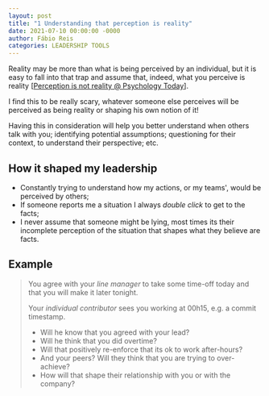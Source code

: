 ```yaml
---
layout: post
title: "1 Understanding that perception is reality"
date: 2021-07-10 00:00:00 -0000
author: Fábio Reis
categories: LEADERSHIP TOOLS
---
```


<!-- # 1. Understanding that perception is reality -->

Reality may be more than what is being perceived by an individual, but it is easy to fall into that trap and assume that, indeed, what you perceive is reality \[[Perception is not reality @ Psychology Today](https://www.psychologytoday.com/us/blog/the-power-prime/201908/perception-is-not-reality)\].

I find this to be really scary, whatever someone else perceives will be perceived as being reality or shaping his own notion of it!

Having this in consideration will help you better understand when others talk with you; identifying potential assumptions; questioning for their context, to understand their perspective; etc.

## How it shaped my leadership

- Constantly trying to understand how my actions, or my teams', would be perceived by others;
- If someone reports me a situation I always _double click_ to get to the facts;
- I never assume that someone might be lying, most times its their incomplete perception of the situation that shapes what they believe are facts.

## Example

> You agree with your _line manager_ to take some time-off today and that you will make it later tonight.
> 
> Your _individual contributor_ sees you working at 00h15, e.g. a commit timestamp.
> - Will he know that you agreed with your lead?
> - Will he think that you did overtime?
> - Will that positively re-enforce that its ok to work after-hours?
> - And your peers? Will they think that you are trying to over-achieve?
> - How will that shape their relationship with you or with the company?